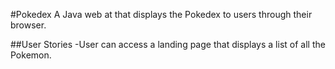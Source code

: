 #Pokedex
A Java web at that displays the Pokedex to users through their browser.

##User Stories
-User can access a landing page that displays a list of all the Pokemon.
